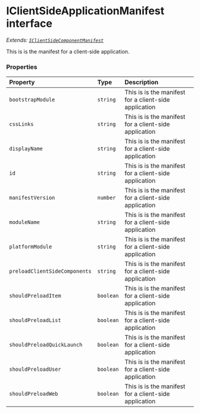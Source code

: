 # IClientSideApplicationManifest interface

_Extends: [`IClientSideComponentManifest`](iclientsidecomponentmanifest.md)_



This is is the manifest for a client-side application.




### Properties

| Property	   | Type	| Description|
|:-------------|:-------|:-----------|
|`bootstrapModule`      | `string` | This is is the manifest for a client-side application |
|`cssLinks`      | `string` | This is is the manifest for a client-side application |
|`displayName`      | `string` | This is is the manifest for a client-side application |
|`id`      | `string` | This is is the manifest for a client-side application |
|`manifestVersion`      | `number` | This is is the manifest for a client-side application |
|`moduleName`      | `string` | This is is the manifest for a client-side application |
|`platformModule`      | `string` | This is is the manifest for a client-side application |
|`preloadClientSideComponents`      | `string` | This is is the manifest for a client-side application |
|`shouldPreloadItem`      | `boolean` | This is is the manifest for a client-side application |
|`shouldPreloadList`      | `boolean` | This is is the manifest for a client-side application |
|`shouldPreloadQuickLaunch`      | `boolean` | This is is the manifest for a client-side application |
|`shouldPreloadUser`      | `boolean` | This is is the manifest for a client-side application |
|`shouldPreloadWeb`      | `boolean` | This is is the manifest for a client-side application |





